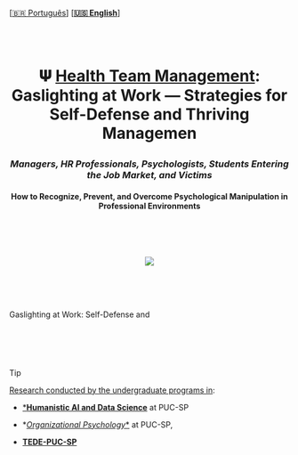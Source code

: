 <br><br>
 
 
 \[[🇧🇷 Português](README.pt_BR.md)\] \[**[🇺🇸 English](README.md)**\]


<br><br>


# <p align="center">  𝚿 [Health Team Management](): Gaslighting at Work — Strategies for Self-Defense and Thriving Managemen
### <p align="center">  ***Managers, HR Professionals, Psychologists, Students Entering the Job Market, and Victims***
#### <p align="center"> How to Recognize, Prevent, and Overcome Psychological Manipulation in Professional Environments


<br><br><br>


<p align="center">
   <img src="https://github.com/user-attachments/assets/791a69e2-d09a-429f-9257-f6667fff5c04 ">
 </p>

<br><br><br>


Gaslighting at Work: Self-Defense and

#  

<br><br>

<!--End-->


> [!TIP]
>
> [Research conducted by the undergraduate programs in]():
>
>   * [***Humanistic AI and Data Science**]() at PUC-SP
>
>   * *[*Organizational Psychology**]() at PUC-SP,
>
>   * [**TEDE-PUC-SP**]()
>  
> 

<br><br>
  



